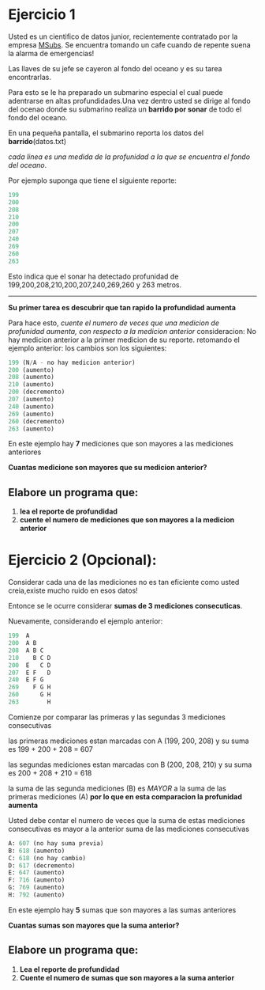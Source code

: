 # Ejercicio 1

Usted es un cientifico de datos junior, recientemente contratado por la empresa [MSubs](https://www.msubs.com/). Se encuentra tomando un cafe cuando de repente suena la alarma de emergencias!

Las llaves de su jefe se cayeron al fondo del oceano y es su tarea encontrarlas.

Para esto se le ha preparado un submarino especial el cual puede adentrarse en altas profundidades.Una vez dentro usted se dirige al fondo del ocenao donde su submarino realiza un **barrido por sonar** de todo el fondo del oceano.

En una pequeña pantalla, el submarino reporta los datos del **barrido**(datos.txt)

*cada linea es una medida de la profunidad a la que se encuentra el fondo del oceano*.

Por ejemplo suponga que tiene el siguiente reporte:

```python
199
200
208
210
200
207
240
269
260
263
```

Esto indica que el sonar ha detectado profunidad de 199,200,208,210,200,207,240,269,260 y 263 metros.

---

**Su primer tarea es descubrir que tan rapido la profundidad aumenta**

Para hace esto, *cuente el numero de veces que una medicion de profunidad aumenta, con respecto a la medicion anterior*
consideracion: No hay medicion anterior a la primer medicion de su reporte.
retomando el ejemplo anterior: los cambios son los siguientes:

```python
199 (N/A - no hay medicion anterior)
200 (aumento)
208 (aumento)
210 (aumento)
200 (decremento)
207 (aumento)
240 (aumento)
269 (aumento)
260 (decremento)
263 (aumento)
```
En este ejemplo hay **7** mediciones que son mayores a las mediciones anteriores

**Cuantas medicione son mayores que su medicion anterior?**

## Elabore un programa que:

1. **lea el reporte de profundidad**
2. **cuente el numero de mediciones que son mayores a la medicion anterior**


# Ejercicio 2 (Opcional):

Considerar cada una de las mediciones no es tan eficiente como usted creia,existe mucho ruido en esos datos!

Entonce se le ocurre considerar **sumas de 3 mediciones consecuticas**.

Nuevamente, considerando el ejemplo anterior:
```python
199  A      
200  A B    
208  A B C  
210    B C D
200  E   C D
207  E F   D
240  E F G  
269    F G H
260      G H
263        H

```
Comienze por comparar las primeras y las segundas 3 mediciones consecutivas

las primeras mediciones 
estan marcadas con A (199, 200, 208) y su suma es 199 + 200 + 208 = 607

las segundas mediciones estan marcadas con B (200, 208, 210) y su suma es 200 + 208 + 210 = 618

la suma de las segunda mediciones (B) es *MAYOR* a la suma de las primeras mediciones (A) **por lo que en esta comparacion la profunidad aumenta**

Usted debe contar el numero de veces que la suma de estas mediciones consecutivas es mayor a la anterior suma de las mediciones consecutivas

```python
A: 607 (no hay suma previa)
B: 618 (aumento)
C: 618 (no hay cambio)
D: 617 (decremento)
E: 647 (aumento)
F: 716 (aumento)
G: 769 (aumento)
H: 792 (aumento)
```
En este ejemplo hay **5** sumas que son mayores a las sumas anteriores

**Cuantas sumas son mayores que la suma anterior?**

## Elabore un programa que:

1. **Lea el reporte de profundidad**
2. **Cuente el numero de sumas que son mayores a la suma anterior**
